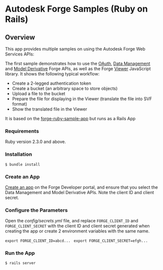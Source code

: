 # Autodesk Forge Samples (Ruby on Rails)

## Overview
This app provides multiple samples on using the Autodesk Forge Web Services APIs:

The first sample demonstrates how to use the [OAuth](https://developer.autodesk.com/en/docs/oauth/v2/overview/), [Data Management](https://developer.autodesk.com/en/docs/data/v2/overview/) and [Model Derivative](https://developer.autodesk.com/en/docs/model-derivative/v2/overview/) Forge APIs, as well as the Forge [Viewer](https://developer.autodesk.com/en/docs/viewer/v2/overview/) JavaScript library. It shows the following typical workflow:

* Create a 2-legged authentication token
* Create a bucket (an arbitrary space to store objects)
* Upload a file to the bucket
* Prepare the file for displaying in the Viewer (translate the file into SVF format)
* Show the translated file in the Viewer

It is based on the [forge-ruby-sample-app](https://github.com/Autodesk-Forge/forge-ruby-sample-app) but runs as a Rails App

### Requirements
Ruby version 2.3.0 and above.

### Installation
```$ bundle install ```

### Create an App

[Create an app](https://developer.autodesk.com/en/docs/oauth/v2/tutorials/create-app/) on the Forge Developer portal, and ensure that you select the Data Management and Model Derivative APIs. Note the client ID and client secret.

### Configure the Parameters

Open the *config/secrets.yml* file, and replace `FORGE_CLIENT_ID` and `FORGE_CLIENT_SECRET` with the client ID and client secret generated when creating the app or create 2 environment variables with the same name.

```export FORGE_CLIENT_ID=abcd... ```
```export FORGE_CLIENT_SECRET=efgh... ```

### Run the App
```$ rails server ```
